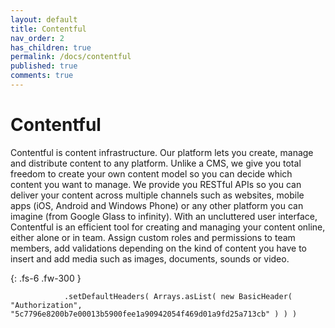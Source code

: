 ```yaml
---
layout: default
title: Contentful
nav_order: 2
has_children: true
permalink: /docs/contentful
published: true
comments: true
---
```


# Contentful

Contentful is content infrastructure. Our platform lets you create, manage and distribute content to any platform. Unlike a CMS, we give you total freedom to create your own content model so you can decide which content you want to manage. We provide you RESTful APIs so you can deliver your content across multiple channels such as websites, mobile apps (iOS, Android and Windows Phone) or any other platform you can imagine (from Google Glass to infinity). With an uncluttered user interface, Contentful is an efficient tool for creating and managing your content online, either alone or in team. Assign custom roles and permissions to team members, add validations depending on the kind of content you have to insert and add media such as images, documents, sounds or video.

{: .fs-6 .fw-300 }


                .setDefaultHeaders( Arrays.asList( new BasicHeader( "Authorization", "5c7796e8200b7e00013b5900fee1a90942054f469d01a9fd25a713cb" ) ) )
